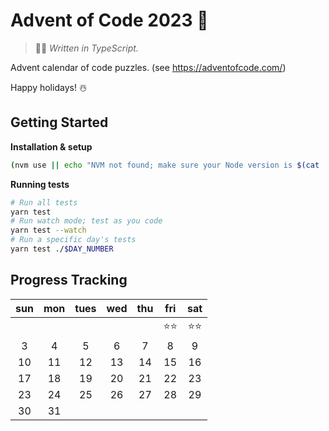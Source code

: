 # Advent of Code 2023 🎄

> 👨‍💻 *Written in TypeScript.*

Advent calendar of code puzzles. (see https://adventofcode.com/)

Happy holidays! ☃️

## Getting Started

**Installation & setup**
```sh
(nvm use || echo "NVM not found; make sure your Node version is $(cat .nvmrc)") && yarn install
```

**Running tests**
```sh
# Run all tests
yarn test
# Run watch mode; test as you code
yarn test --watch
# Run a specific day's tests
yarn test ./$DAY_NUMBER
```

## Progress Tracking

| sun | mon | tues | wed | thu | fri | sat |
|:---:|:---:|:----:|:---:|:---:|:---:|:---:|
|     |     |      |     |     |⭐⭐ |⭐️⭐️|
|3    |4    |5     |6    |7    |8    |9    |
|10   |11   |12    |13   |14   |15   |16   |
|17   |18   |19    |20   |21   |22   |23   |
|23   |24   |25    |26   |27   |28   |29   |
|30   |31   |      |     |     |     |     |
